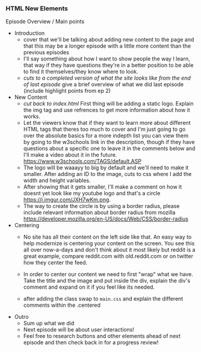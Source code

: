 ### HTML New Elements

Episode Overview / Main points
- Introduction 
  - cover that we'll be talking about adding new content to the page and that this may be a longer episode with a  little more content than the previous episodes
  - I'll say something about how I want to show people the way I learn, that way if they have questions they're in a better position to be able to find it themselves/they know where to look.
  - *cuts to a completed version of what the site looks like from the end of last episode* give a brief overview of what we did last episode (include highlight points from ep 2)
- New Content
  - *cut back to index.html* First thing will be adding a static logo. Explain the img tag and use refrences to get more information about how it works. 
  - Let the viewers know that if they want to learn more about different HTML tags that theres too much to cover and I'm just going to go over the absolute basics for a more indepth list you can view them by going to the w3schools link in the description, though if they have questions about a specific one to leave it in the comments below and I'll make a video about it in the future. https://www.w3schools.com/TAGS/default.ASP 
  - The logo will be waaayy to big by default and we'll need to make it smaller. After adding an ID to the image, cuts to css where I add the width and height variables.
  - After showing that it gets smaller, I'll make a comment on how it doesnt yet look like my youtube logo and that's a circle https://i.imgur.com/JXH7wKm.png.
  - The way to create the circle is by using a border radius, please include relevant information about border radius from mozilla https://developer.mozilla.org/en-US/docs/Web/CSS/border-radius
- Centering
  - No site has all their content on the left side like that. An easy way to help modernize is centering your content on the screen. You see this all over now-a-days and don't think about it most likely but reddit is a great example, compare reddit.com with old.reddit.com or on twitter how they center the feed.

  - In order to center our content we need to first "wrap" what we have. Take the title and the image and put inside the div, explain the div's comment and expand on it if you feel like its needed.
  - after adding the class swap to `main.css` and explain the different comments within the .centered
- Outro
  - Sum up what we did
  - Next episode will be about user interactions!
  - Feel free to research buttons and other elements ahead of next episode and then check back in for a progress review!